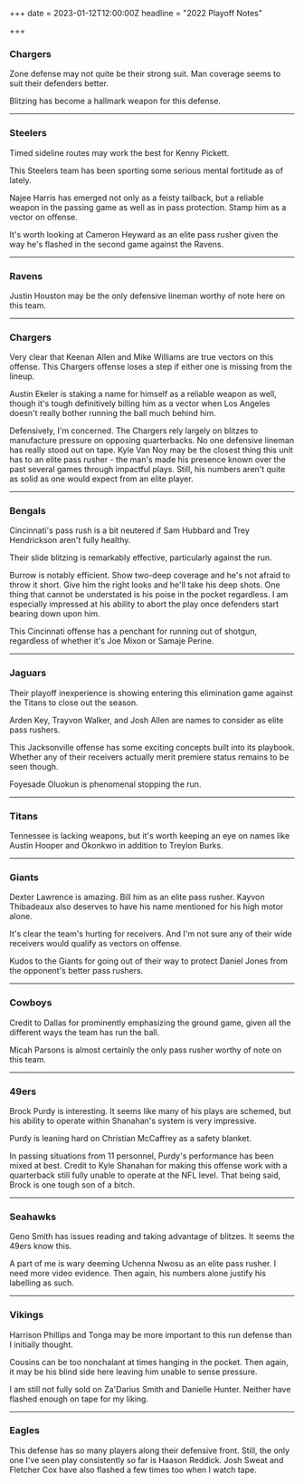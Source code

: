 +++
date = 2023-01-12T12:00:00Z
headline = "2022 Playoff Notes"

+++
### Chargers

Zone defense may not quite be their strong suit. Man coverage seems to suit their defenders better.

Blitzing has become a hallmark weapon for this defense.

***

### Steelers

Timed sideline routes may work the best for Kenny Pickett.

This Steelers team has been sporting some serious mental fortitude as of lately.

Najee Harris has emerged not only as a feisty tailback, but a reliable weapon in the passing game as well as in pass protection. Stamp him as a vector on offense.

It's worth looking at Cameron Heyward as an elite pass rusher given the way he's flashed in the second game against the Ravens.

***

### Ravens

Justin Houston may be the only defensive lineman worthy of note here on this team.

***

### Chargers

Very clear that Keenan Allen and Mike Williams are true vectors on this offense. This Chargers offense loses a step if either one is missing from the lineup.

Austin Ekeler is staking a name for himself as a reliable weapon as well, though it's tough definitively billing him as a vector when Los Angeles doesn't really bother running the ball much behind him.

Defensively, I'm concerned. The Chargers rely largely on blitzes to manufacture pressure on opposing quarterbacks. No one defensive lineman has really stood out on tape. Kyle Van Noy may be the closest thing this unit has to an elite pass rusher - the man's made his presence known over the past several games through impactful plays. Still, his numbers aren't quite as solid as one would expect from an elite player.

***

### Bengals

Cincinnati's pass rush is a bit neutered if Sam Hubbard and Trey Hendrickson aren't fully healthy.

Their slide blitzing is remarkably effective, particularly against the run.

Burrow is notably efficient. Show two-deep coverage and he's not afraid to throw it short. Give him the right looks and he'll take his deep shots. One thing that cannot be understated is his poise in the pocket regardless. I am especially impressed at his ability to abort the play once defenders start bearing down upon him.

This Cincinnati offense has a penchant for running out of shotgun, regardless of whether it's Joe Mixon or Samaje Perine.

***

### Jaguars

Their playoff inexperience is showing entering this elimination game against the Titans to close out the season.

Arden Key, Trayvon Walker, and Josh Allen are names to consider as elite pass rushers.

This Jacksonville offense has some exciting concepts built into its playbook. Whether any of their receivers actually merit premiere status remains to be seen though.

Foyesade Oluokun is phenomenal stopping the run.

***

### Titans

Tennessee is lacking weapons, but it's worth keeping an eye on names like Austin Hooper and Okonkwo in addition to Treylon Burks.

***

### Giants

Dexter Lawrence is amazing. Bill him as an elite pass rusher. Kayvon Thibadeaux also deserves to have his name mentioned for his high motor alone.

It's clear the team's hurting for receivers. And I'm not sure any of their wide receivers would qualify as vectors on offense.

Kudos to the Giants for going out of their way to protect Daniel Jones from the opponent's better pass rushers.

***

### Cowboys

Credit to Dallas for prominently emphasizing the ground game, given all the different ways the team has run the ball.

Micah Parsons is almost certainly the only pass rusher worthy of note on this team.

***

### 49ers

Brock Purdy is interesting. It seems like many of his plays are schemed, but his ability to operate within Shanahan's system is very impressive.

Purdy is leaning hard on Christian McCaffrey as a safety blanket.

In passing situations from 11 personnel, Purdy's performance has been mixed at best. Credit to Kyle Shanahan for making this offense work with a quarterback still fully unable to operate at the NFL level. That being said, Brock is one tough son of a bitch.

***

### Seahawks

Geno Smith has issues reading and taking advantage of blitzes. It seems the 49ers know this.

A part of me is wary deeming Uchenna Nwosu as an elite pass rusher. I need more video evidence. Then again, his numbers alone justify his labelling as such.

***

### Vikings

Harrison Phillips and Tonga may be more important to this run defense than I initially thought.

Cousins can be too nonchalant at times hanging in the pocket. Then again, it may be his blind side here leaving him unable to sense pressure.

I am still not fully sold on Za'Darius Smith and Danielle Hunter. Neither have flashed enough on tape for my liking.

***

### Eagles

This defense has so many players along their defensive front. Still, the only one I've seen play consistently so far is Haason Reddick. Josh Sweat and Fletcher Cox have also flashed a few times too when I watch tape.